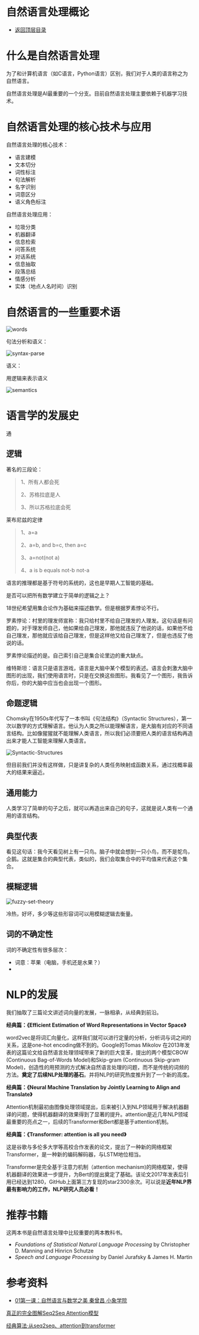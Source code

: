 # 自然语言处理概论

* [返回顶层目录](../../../SUMMARY.md)

# 什么是自然语言处理

为了和计算机语言（如C语言，Python语言）区别，我们对于人类的语言称之为自然语言。

自然语言处理是AI最重要的一个分支。目前自然语言处理主要依赖于机器学习技术。

# 自然语言处理的核心技术与应用

自然语言处理的核心技术：

* 语言建模
* 文本切分
* 词性标注
* 句法解析
* 名字识别
* 词意区分
* 语义角色标注

自然语言处理应用：

* 垃圾分类
* 机器翻译
* 信息检索
* 问答系统
* 对话系统
* 信息抽取
* 段落总结
* 情感分析
* 实体（地点人名时间）识别

# 自然语言的一些重要术语

![words](pic/morphology-and-segmentation.png)

句法分析和语义：

![syntax-parse](pic/syntax-parse.png)

语义：

用逻辑来表示语义

![semantics](pic/semantics.png)

# 语言学的发展史

通

## 逻辑

著名的三段论：

>1、所有人都会死
>
>2、苏格拉底是人
>
>3、所以苏格拉底会死

莱布尼兹的定律

>1、a=a
>
>2、a=b, and b=c, then a=c
>
>3、a=not(not a)
>
>4、a is b equals not-b not-a 

语言的推理都是基于符号的系统的，这也是早期人工智能的基础。

是否可以把所有数学建立于简单的逻辑之上？

18世纪希望用集合论作为基础来描述数学。但是根据罗素悖论不行。

罗素悖论：村里的理发师宣称：我只给村里不给自己理发的人理发。这句话是有问题的，对于理发师自己，他如果给自己理发，那他就违反了他说的话，如果他不给自己理发，那他就应该给自己理发，但是这样他又给自己理发了，但是也违反了他说的话。

罗素悖论描述的是。自己索引自己是集合论里边的重大缺点。

维特斯坦：语言只是语言游戏，语言是大脑中某个模型的表述。语言会刺激大脑中图形的出现，我们使用语言时，只是在交换这些图形。我看见了一个图形，我告诉你后，你的大脑中应当也会出现一个图形。

## 命题逻辑

Chomsky在1950s年代写了一本书叫《句法结构》（Syntactic Structures），第一次以数学的方式理解语言。他认为人类之所以能理解语言，是大脑有对应的不同语言结构。比如像猩猩就不能理解人类语言，所以我们必须要把人类的语言结构再造出来才能人工智能来理解人类语言。

![Syntactic-Structures](pic/Syntactic-Structures.png)

但目前我们并没有这样做，只是讲复杂的人类任务映射成函数关系，通过找概率最大的结果来逼近。

## 通用能力

人类学习了简单的句子之后，就可以再造出来自己的句子，这就是说人类有一个通用的语言结构。

## 典型代表

看见这句话：我今天看见树上有一只鸟。脑子中就会想到一只小鸟，而不是鸵鸟，企鹅。这就是集合的典型代表，类似的，我们会取集合中的平均值来代表这个集合。

## 模糊逻辑

![fuzzy-set-theory](pic/fuzzy-set-theory.png)

冷热，好坏，多少等这些形容词可以用模糊逻辑去衡量。

## 词的不确定性

词的不确定性有很多层次：

* 词意：苹果（电脑，手机还是水果？）
* 

# NLP的发展

我们抽取了三篇论文讲述词向量的发展，一脉相承，从经典到前沿。

**经典篇：《Efficient Estimation of Word Representations in Vector Space》** 

word2vec是将词汇向量化，这样我们就可以进行定量的分析，分析词与词之间的关系，这是one-hot encoding做不到的。Google的Tomas Mikolov 在2013年发表的这篇论文给自然语言处理领域带来了新的巨大变革，提出的两个模型CBOW (Continuous Bag-of-Words Model)和Skip-gram (Continuous Skip-gram Model)，创造性的用预测的方式解决自然语言处理的问题，而不是传统的词频的方法。**奠定了后续NLP处理的基石**。并将NLP的研究热度推升到了一个新的高度。 

**经典篇：《Neural Machine Translation by Jointly Learning to Align and Translate》**     

Attention机制最初由图像处理领域提出，后来被引入到NLP领域用于解决机器翻译的问题，使得机器翻译的效果得到了显著的提升。attention是近几年NLP领域最重要的亮点之一，后续的Transformer和Bert都是基于attention机制。

**经典篇：《Transformer: attention is all you need》** 

这是谷歌与多伦多大学等高校合作发表的论文，提出了一种新的网络框架Transformer，是一种新的编码解码器，与LSTM地位相当。

Transformer是完全基于注意力机制（attention mechanism)的网络框架，使得机器翻译的效果进一步提升，为Bert的提出奠定了基础。该论文2017年发表后引用已经达到1280，GitHub上面第三方复现的star2300余次。可以说是**近年NLP界最有影响力的工作，NLP研究人员必看！**



# 推荐书籍

这两本书是自然语言处理中比较重要的两本教科书。

* *Foundations of Statistical Natural Language Processing* by Christopher D. Manning and Hinricn Schutze
* *Speech and Language Processing* by Daniel Jurafsky & James H. Martin



# 参考资料

* [01第一课：自然语言与数学之美 秦曾昌 小象学院](http://www.chinahadoop.cn/course/1344/learn#lesson/34213)





[真正的完全图解Seq2Seq Attention模型](https://zhuanlan.zhihu.com/p/40920384)

[经典算法·从seq2seq、attention到transformer](https://zhuanlan.zhihu.com/p/54368798)









